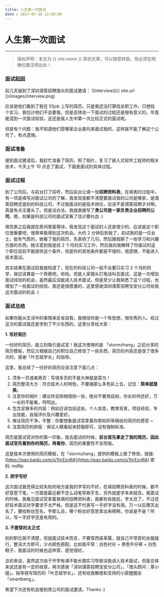 ```yaml
---
title: 人生第一次面试
date : 2017-07-10 12:00:00
---
```


# 人生第一次面试
***
> 版权声明：本文为 {{ site.name }} 原创文章，可以随意转载，但必须在明确位置注明出处！ 


### 面试起因

前几天接到了深圳滴答招聘猎头的面试邀请：
![interview]({{ site.url }}/images/interview.png)


应该是他们看到了我在 51job 上写的简历，只是我还没打算找全职工作，只想找个实习，我估计他们不会要我，但是去体验一下面试的过程还是很有意义的，毕竟能混到一次面试经验，这还是我人生中第一次比较正式的面试呢。

但是有个问题：我不知道他们受哪家企业委托来面试我的，这样就不能了解这个公司了，有点遗憾。

### 面试准备

接到面试邀请后，我赶忙准备了简历，照了相片，复习了嵌入式软件工程师的相关技术，今天上午 10 点去了面试，下面是面试的具体过程。

### 面试过程

到了公司后，与前台打了招呼，然后前台让填一张**招聘资料表**，在填表的过程中，有一项是填写对面试公司的了解，我发现我都不清楚要面试我的公司是哪家，是滴答招聘还是别的科技公司，不过我面试的是技术岗位，应该不是滴答招聘才对啊，真是有点无厘头了。但是没办法，我就直接写了**贵公司是一家负责企业招聘的公司**，嗯，如果是科技公司的面试官看了估计要吐血 :)

填完表之后我就在房间里面等待，我发现这个面试的人还是很少的，应该是这个职位很重要吧，很荣幸能得到这次机会。大约 2 分钟后到我了，初试我的是一位女士，挺有气质的，她看了我的简历，先表扬了几句，然后跟我聊了一些学习和兴趣方面的东西，她注意到我是找 2 个月的实习工作，然后就向我解释了你面试的这个职位目前不能提供这个条件，但是你的其他条件都是不错的，很遗憾，不能进入技术面试。

其实结果在面试前我就知道了，现在的科技公司一般不会要只实习 2 个月的同学，我应该算是一个奇葩吧，哈哈。但是人家猎头打电话叫去面试，这是一次增加面试经验的机会，虽然最后没能进入技术面试，但是至少让我熟悉了这个过程，也增加了一些面试的经验，我还是很感激的，这里感谢深圳滴答招聘宝安分公司给我这次面试的机会 :)


### 面试总结

如果你能从生活中的事情来反省自我，我相信你是一个有思想，很优秀的人。经过这次的面试我还是学到了不少东西的，这里分享给大家：

**1. 写好简历**

一份好的简历，能立刻吸引面试官！我这次使用的是 「stormzhang」之前分享的简历模板，然后又根据自己的职位自己修改了一些东西，简历的内容还是改了很多次的，感谢「叶志斌学长」的指导。

这里，我总结了一份好的简历应该注意下面几点：

1. 顶多一页或者两页：写很多页的不是大神就是菜鸟！
2. 简历整洁大方：符合技术人的特色，不要搞那么多色彩上去，记住：**简单就是美**。
3. 注意你的相片：建议你去照相馆拍一张，绝对不要用自拍，你长的帅还好，万一长的不能看，呵呵达。
4. 包含足够多的内容：例如应该包括这些，个人信息，教育背景，项目经验，专业技能，自我评价及兴趣爱好。
5. 保证简历干净，平整：你要想象面试官拿着你那如同草稿纸的简历的感受 ~
6. 注意简历的排版：保证人眼看起来舒服即可，没有强制标准。

简历是面试官对你的第一印象，我去面试的时候，**前台首先拿走了我的简历，因此面试官先看到你的简历，再看你**，简历的重要性不言而喻。

这是我本次使用的简历模板，在「stormzhang」提供的模板上做了修改，链接: [https://pan.baidu.com/s/1hrEznRA](https://pan.baidu.com/s/1hrEznRA) 密码: md8p


**2. 把字写好**

这次面试我觉得比较失败的地方是我的字写的不好，在填招聘资料表的时候，都不好意思下笔，一方面是最近都不怎么动笔导致手生，另外就是字本来就丑。我面试的时候，我看见面试官拿着我填的招聘资料表，我都有些尴尬，字太丑了，不过还好技术面试对字要求不太严格，但是这不代表写一手好字没有用。万一以后哪天出名了，要给粉丝签名，字那么丑，哪个粉丝好意思拿出来晒啊，你说是不是？所以，写一手好字还是有用的。


**3. 不要穿的太正式**

别的职位我不清楚，但就面试技术而言，不要穿西装革履，就自己平常穿的衣服就行，整洁大方即可，少点颜色搭配。比如我平常：白色衬衫 + 黑色牛仔裤 + 白色鞋子，我面试的时候也这样穿，感觉很好。



总的来说，虽然这次由于开学有课不能长期实习导致没能进入技术面试，但是总体来说还是有一定的收获，再次感谢「深圳滴答招聘宝安分公司」，「猎头顾问：覃小姐」，指导我写简历的「叶志斌学长」，还有给我解惑和支持的小密圈圈友「smartbeng」。

希望下次还有机会接到贵公司的面试邀请，Thanks :)

